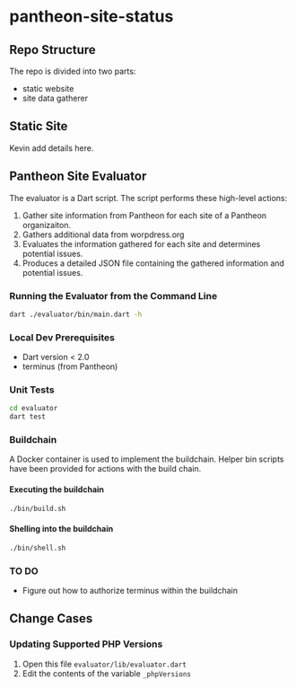 # pantheon-site-status

## Repo Structure

The repo is divided into two parts:

- static website
- site data gatherer

## Static Site

Kevin add details here.

## Pantheon Site Evaluator

The evaluator is a Dart script. The script performs these high-level actions:

1. Gather site information from Pantheon for each site of a Pantheon organizaiton.
2. Gathers additional data from worpdress.org
3. Evaluates the information gathered for each site and determines potential issues.
4. Produces a detailed JSON file containing the gathered information and potential issues.

### Running the Evaluator from the Command Line

```zsh
dart ./evaluator/bin/main.dart -h
```

### Local Dev Prerequisites

- Dart version < 2.0
- terminus (from Pantheon)

### Unit Tests

```zsh
cd evaluator
dart test
```

### Buildchain

A Docker container is used to implement the buildchain. Helper bin scripts have been provided for actions with the build chain.

#### Executing the buildchain

```zsh
./bin/build.sh
```

#### Shelling into the buildchain

```zsh
./bin/shell.sh
```

### TO DO

- Figure out how to authorize terminus within the buildchain

## Change Cases

### Updating Supported PHP Versions

1. Open this file `evaluator/lib/evaluator.dart`
2. Edit the contents of the variable `_phpVersions`
